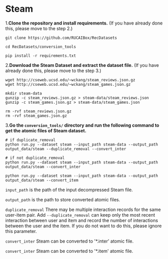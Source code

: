 # Steam

1.**Clone the repository and install requirements.** 
(If you have already done this, please move to the step 2.)

```
git clone https://github.com/RUCAIBox/RecDatasets

cd RecDatasets/conversion_tools

pip install -r requirements.txt
```

2.**Download the Steam Dataset and extract the dataset file.**
(If you have already done this, please move to the step 3.)

```
wget http://cseweb.ucsd.edu/~wckang/steam_reviews.json.gz
wget http://cseweb.ucsd.edu/~wckang/steam_games.json.gz

mkdir steam-data
gunzip -c steam_reviews.json.gz > steam-data/steam_reviews.json
gunzip -c steam_games.json.gz > steam-data/steam_games.json

rm -rvf steam_reviews.json.gz
rm -rvf steam_games.json.gz
```

3.**Go the ``conversion_tools/`` directory 
and run the following command to get the atomic files of Steam dataset.**

```
# if duplicate_removal
python run.py --dataset steam --input_path steam-data --output_path output_data/steam --duplicate_removal --convert_inter

# if not duplicate_removal
python run.py --dataset steam --input_path steam-data --output_path output_data/steam --convert_inter

python run.py --dataset steam --input_path steam-data --output_path output_data/steam --convert_item
```

`input_path` is the path of the input decompressed Steam file.

`output_path` is the path to store converted atomic files.

`duplicate_removal` There may be multiple interaction records for the same user-item pair. Add `--duplicate_removal` can 
 keep only the most recent interaction between user and item and 
 record the number of interactions between the user and the item. 
 If you do not want to do this, please ignore this parameter.

`convert_inter` Steam can be converted to '*.inter' atomic file.

`convert_inter` Steam can be converted to '*.item' atomic file.